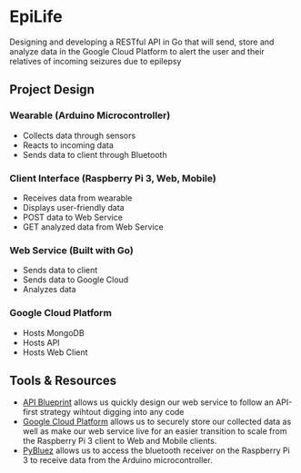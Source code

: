 # EpiLife
Designing and developing a RESTful API in Go that will send, store and analyze data in the Google Cloud Platform to alert the user and their relatives of incoming seizures due to epilepsy

## Project Design

### Wearable (Arduino Microcontroller)
- Collects data through sensors
- Reacts to incoming data
- Sends data to client through Bluetooth

### Client Interface (Raspberry Pi 3, Web, Mobile) 
- Receives data from wearable
- Displays user-friendly data
- POST data to Web Service
- GET analyzed data from Web Service

### Web Service (Built with Go)
- Sends data to client
- Sends data to Google Cloud
- Analyzes data

### Google Cloud Platform
- Hosts MongoDB
- Hosts API
- Hosts Web Client

## Tools & Resources
- <a href="https://apiblueprint.org/">API Blueprint</a> allows us quickly design our web service to follow an API-first strategy wihtout digging into any code
- <a href="https://cloud.google.com/">Google Cloud Platform</a> allows us to securely store our collected data as well as make our web service live for an easier transition to scale from the Raspberry Pi 3 client to Web and Mobile clients.
- <a href="https://github.com/karulis/pybluez">PyBluez</a> allows us to access the bluetooth receiver on the Raspberry Pi 3 to receive data from the Arduino microcontroller.
